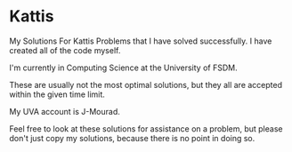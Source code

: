 # Kattis
My Solutions For Kattis Problems that I have solved successfully. I have created all of the code myself.

I'm currently in Computing Science at the University of FSDM.

These are usually not the most optimal solutions, but they all are accepted within the given time limit.

My UVA account is J-Mourad.

Feel free to look at these solutions for assistance on a problem, but please don't just copy my solutions, because there is no point in doing so.
